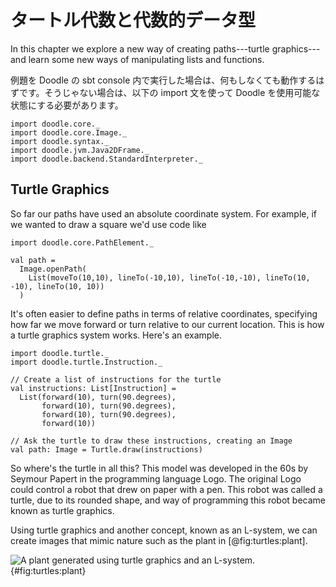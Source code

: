 # タートル代数と代数的データ型

In this chapter we explore a new way of creating paths---turtle graphics---and learn some new ways of manipulating lists and functions.

<div class="callout callout-info">
例題を Doodle の sbt console 内で実行した場合は、何もしなくても動作するはずです。そうじゃない場合は、以下の import 文を使って Doodle を使用可能な状態にする必要があります。

```tut:silent
import doodle.core._
import doodle.core.Image._
import doodle.syntax._
import doodle.jvm.Java2DFrame._
import doodle.backend.StandardInterpreter._
```
</div>

## Turtle Graphics

So far our paths have used an absolute coordinate system. 
For example, if we wanted to draw a square we'd use code like

```tut:silent:book
import doodle.core.PathElement._

val path = 
  Image.openPath(
    List(moveTo(10,10), lineTo(-10,10), lineTo(-10,-10), lineTo(10, -10), lineTo(10, 10))
  )
```

It's often easier to define paths in terms of relative coordinates, specifying how far we move forward or turn relative to our current location.
This is how a turtle graphics system works. 
Here's an example.

```tut:silent:book
import doodle.turtle._
import doodle.turtle.Instruction._

// Create a list of instructions for the turtle
val instructions: List[Instruction] = 
  List(forward(10), turn(90.degrees), 
       forward(10), turn(90.degrees), 
       forward(10), turn(90.degrees), 
       forward(10))

// Ask the turtle to draw these instructions, creating an Image
val path: Image = Turtle.draw(instructions)
```

So where's the turtle in all this? 
This model was developed in the 60s by Seymour Papert in the programming language Logo. 
The original Logo could control a robot that drew on paper with a pen. 
This robot was called a turtle, due to its rounded shape, and way of programming this robot became known as turtle graphics.

Using turtle graphics and another concept, known as an L-system, we can create images that mimic nature such as the plant in [@fig:turtles:plant].

![A plant generated using turtle graphics and an L-system.](src/pages/turtles/plant.pdf+svg){#fig:turtles:plant}
